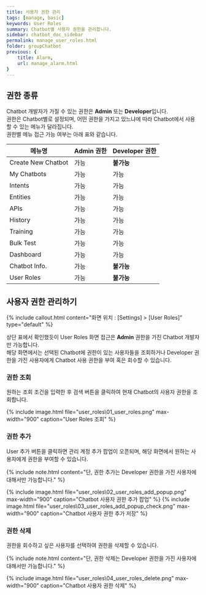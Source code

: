 ```yaml
---
title: 사용자 권한 관리
tags: [manage, basic]
keywords: User Roles
summary: Chatbot별 사용자 권한을 관리합니다.
sidebar: chatbot_doc_sidebar
permalink: manage_user_roles.html
folder: groupChatbot
previous: {
    title: Alarm, 
    url: manage_alarm.html
}
---
```


## 권한 종류
Chatbot 개발자가 가질 수 있는 권한은 **Admin** 또는 **Developer**입니다. <br/>
권한은 Chatbot별로 설정되며, 어떤 권한을 가지고 있느냐에 따라 Chatbot에서 사용할 수 있는 메뉴가 달라집니다. <br/>
권한별 메뉴 접근 가능 여부는 아래 표와 같습니다. 

| 메뉴명 | Admin 권한 | Developer 권한 |
|-------------|-------------|-------------|
| Create New Chatbot | 가능 | **불가능** |
| My Chatbots | 가능 | 가능 |
| Intents | 가능 | 가능 |
| Entities | 가능 | 가능 |
| APIs | 가능 | 가능 |
| History | 가능 | 가능 |
| Training | 가능 | 가능 |
| Bulk Test | 가능 | 가능 |
| Dashboard | 가능 | 가능 |
| Chatbot Info. | 가능 | **불가능** |
| User Roles | 가능 | **불가능** |


## 사용자 권한 관리하기
{% include callout.html content="화면 위치 : [Settings] > [User Roles]" type="default" %}

상단 표에서 확인했듯이 User Roles 화면 접근은 **Admin** 권한을 가진 Chatbot 개발자만 가능합니다. <br/> 
해당 화면에서는 선택된 Chatbot에 권한이 있는 사용자들을 조회하거나 Developer 권한을 가진 사용자에게 Chatbot 사용 권한을 부여 혹은 회수할 수 있습니다.

### 권한 조회
원하는 조회 조건을 입력한 후 검색 버튼을 클릭하여 현재 Chatbot의 사용자 권한을 조회합니다.

{% include image.html file="user_roles\01_user_roles.png" max-width="900" caption="User Roles 조회" %}

### 권한 추가
User 추가 버튼을 클릭하면 관리 계정 추가 팝업이 오픈되며, 해당 화면에서 원하는 사용자에게 권한을 부여할 수 있습니다. 

{% include note.html content="단, 권한 추가는 Developer 권한을 가진 사용자에 대해서만 가능합니다." %}

{% include image.html file="user_roles\02_user_roles_add_popup.png" max-width="900" caption="Chatbot 사용자 권한 추가 팝업" %}
{% include image.html file="user_roles\03_user_roles_add_popup_check.png" max-width="900" caption="Chatbot 사용자 권한 추가 저장" %}

### 권한 삭제
권한을 회수하고 싶은 사용자를 선택하여 권한을 삭제할 수 있습니다.

{% include note.html content="단, 권한 삭제는 Developer 권한을 가진 사용자에 대해서만 가능합니다." %}

{% include image.html file="user_roles\04_user_roles_delete.png" max-width="900" caption="Chatbot 사용자 권한 삭제" %}
